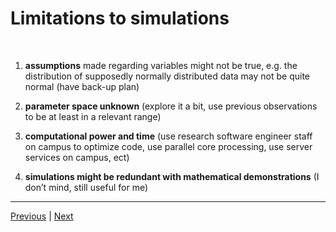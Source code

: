 # Limitations to simulations
<br/>

1. **assumptions** made regarding variables might not be true, e.g. the distribution of supposedly normally distributed data may not be quite normal (have back-up plan)  

2. **parameter space unknown** (explore it a bit, use previous observations to be at least in a relevant range)  

3. **computational power and time** (use research software engineer staff on campus to optimize code, use parallel core processing, use server services on campus, ect)  

4. **simulations might be redundant with mathematical demonstrations** (I don’t mind, still useful for me)  

***

[Previous](./general-structure.md) | [Next](./advanced-simulations.md)
